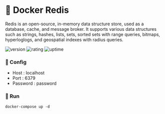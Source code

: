 # 🎉 Docker Redis

Redis is an open-source, in-memory data structure store, used as a database, cache, and message broker. It supports various data structures such as strings, hashes, lists, sets, sorted sets with range queries, bitmaps, hyperloglogs, and geospatial indexes with radius queries.

![version](https://img.shields.io/badge/version-1.0-blue)
![rating](https://img.shields.io/badge/rating-★★★★★-yellow)
![uptime](https://img.shields.io/badge/uptime-100%25-brightgreen)

### 🔨 Config

- Host : localhost
- Port : 6379
- Password : password

### 🥈 Run

```shell
docker-compose up -d
```
